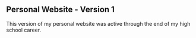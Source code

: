 ## Personal Website - Version 1

This version of my personal website was active through the end of my high school career.
